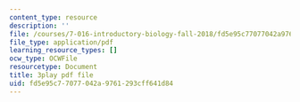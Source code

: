 ```yaml
---
content_type: resource
description: ''
file: /courses/7-016-introductory-biology-fall-2018/fd5e95c77077042a9761293cff641d84_JuwErrBz3b4.pdf
file_type: application/pdf
learning_resource_types: []
ocw_type: OCWFile
resourcetype: Document
title: 3play pdf file
uid: fd5e95c7-7077-042a-9761-293cff641d84
---
```

